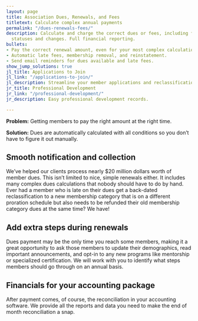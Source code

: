 ```yaml
---
layout: page
title: Association Dues, Renewals, and Fees
titletext: Calculate complex annual payments
permalink: "/dues-renewals-fees/"
description: Calculate and charge the correct dues or fees, including for complex
  statuses and changes. Full financial reporting.
bullets:
- Pay the correct renewal amount, even for your most complex calculations.
- Automatic late fees, membership removal, and reinstatement.
- Send email reminders for dues available and late fees.
show_jump_solutions: true
jl_title: Applications to Join
jl_link: "/applications-to-join/"
jl_description: Streamline your member applications and reclassifications.
jr_title: Professional Development
jr_link: "/professional-development/"
jr_description: Easy professional development records.

---
```

**Problem:** Getting members to pay the right amount at the right time.

**Solution:** Dues are automatically calculated with all conditions so you don’t have to figure it out manually.

## Smooth notification and collection

We’ve helped our clients process nearly $20 million dollars worth of member dues. This isn’t limited to nice, simple renewals either. It includes many complex dues calculations that nobody should have to do by hand. Ever had a member who is late on their dues get a back-dated reclassification to a new membership category that is on a different proration schedule but also needs to be refunded their old membership category dues at the same time? We have!

## Add extra steps during renewals

Dues payment may be the only time you reach some members, making it a great opportunity to ask those members to update their demographics, read important announcements, and opt-in to any new programs like mentorship or specialized certification. We will work with you to identify what steps members should go through on an annual basis.

## Financials for your accounting package

After payment comes, of course, the reconciliation in your accounting software. We provide all the reports and data you need to make the end of month reconciliation a snap.